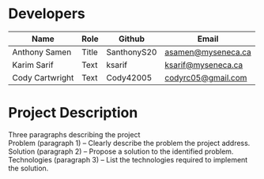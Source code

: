 # Developers
|     Name      |    Role       |   Github  |       Email        |
|---------------|---------------|-----------|--------------------|       
| Anthony Samen | Title         |SanthonyS20| asamen@myseneca.ca |
| Karim Sarif   | Text          |   ksarif  | ksarif@myseneca.ca |
|Cody Cartwright| Text          | Cody42005 | codyrc05@gmail.com |
# Project Description
Three paragraphs describing the project  
Problem (paragraph 1) – Clearly describe the problem the project address.  
Solution (paragraph 2) – Propose a solution to the identified problem.  
Technologies (paragraph 3) – List the technologies required to implement the solution.  
